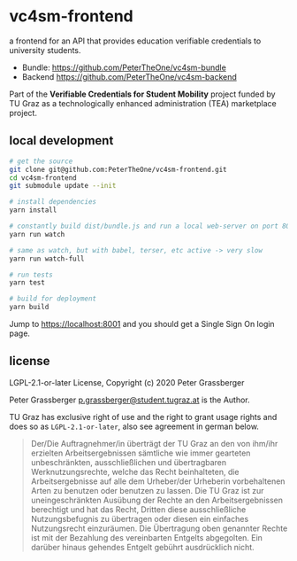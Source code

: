 vc4sm-frontend
==============

a frontend for an API that provides education verifiable credentials to university students.

- Bundle: https://github.com/PeterTheOne/vc4sm-bundle
- Backend https://github.com/PeterTheOne/vc4sm-backend

Part of the **Verifiable Credentials for Student Mobility** project funded by TU Graz 
as a technologically enhanced administration (TEA) marketplace project.

local development
-----------------

```bash
# get the source
git clone git@github.com:PeterTheOne/vc4sm-frontend.git
cd vc4sm-frontend
git submodule update --init

# install dependencies
yarn install

# constantly build dist/bundle.js and run a local web-server on port 8001 
yarn run watch

# same as watch, but with babel, terser, etc active -> very slow
yarn run watch-full

# run tests
yarn test

# build for deployment
yarn build
```

Jump to <https://localhost:8001> and you should get a Single Sign On login page.

license
-------

LGPL-2.1-or-later License, Copyright (c) 2020 Peter Grassberger

Peter Grassberger <p.grassberger@student.tugraz.at> is the Author.

TU Graz has exclusive right of use and the right to grant usage rights and does so as `LGPL-2.1-or-later`,
also see agreement in german below.

> Der/Die Auftragnehmer/in überträgt der TU Graz an den von ihm/ihr erzielten
  Arbeitsergebnissen sämtliche wie immer gearteten unbeschränkten,
  ausschließlichen und übertragbaren Werknutzungsrechte, welche das Recht
  beinhalteten, die Arbeitsergebnisse auf alle dem Urheber/der Urheberin
  vorbehaltenen Arten zu benutzen oder benutzen zu lassen. Die TU Graz ist zur
  uneingeschränkten Ausübung der Rechte an den Arbeitsergebnissen berechtigt und
  hat das Recht, Dritten diese ausschließliche Nutzungsbefugnis zu übertragen oder
  diesen ein einfaches Nutzungsrecht einzuräumen. Die Übertragung oben genannter
  Rechte ist mit der Bezahlung des vereinbarten Entgelts abgegolten. Ein darüber
  hinaus gehendes Entgelt gebührt ausdrücklich nicht.
